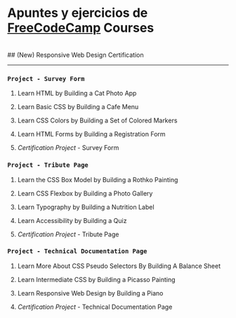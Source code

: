 # Apuntes y ejercicios de [FreeCodeCamp](https://www.freecodecamp.org/learn/) Courses

<br>
## (New) Responsive Web Design Certification

----

### `Project - Survey Form`

1. Learn HTML by Building a Cat Photo App

2. Learn Basic CSS by Building a Cafe Menu

3. Learn CSS Colors by Building a Set of Colored Markers

4. Learn HTML Forms by Building a Registration Form

5. *Certification Project* - Survey Form

### `Project - Tribute Page`

1. Learn the CSS Box Model by Building a Rothko Painting

2. Learn CSS Flexbox by Building a Photo Gallery

3. Learn Typography by Building a Nutrition Label

4. Learn Accessibility by Building a Quiz

5. *Certification Project* - Tribute Page

### `Project - Technical Documentation Page`

1. Learn More About CSS Pseudo Selectors By Building A Balance Sheet

2. Learn Intermediate CSS by Building a Picasso Painting

3. Learn Responsive Web Design by Building a Piano

4. *Certification Project* - Technical Documentation Page

